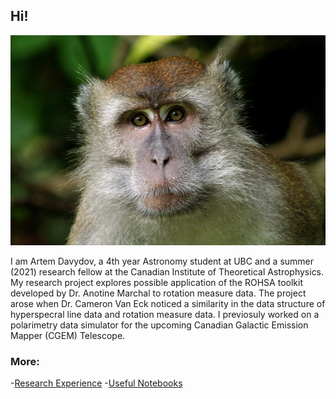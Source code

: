 ## Hi!

![me](./assets/img/profile_picture.jpg)

I am Artem Davydov, a 4th year Astronomy student at UBC and a summer (2021) research fellow at the Canadian Institute of Theoretical Astrophysics. My research project explores  possible application of the ROHSA toolkit developed by Dr. Anotine Marchal to rotation measure data. The project arose when Dr. Cameron Van Eck noticed a similarity in the data structure of hyperspecral line data and rotation measure data. I previosuly worked on a polarimetry data simulator for the upcoming Canadian Galactic Emission Mapper (CGEM) Telescope.

### More:

-[Research Experience](./research.html)
-[Useful Notebooks](./notebooks.html)

